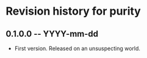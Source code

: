 # Revision history for purity

## 0.1.0.0 -- YYYY-mm-dd

* First version. Released on an unsuspecting world.
